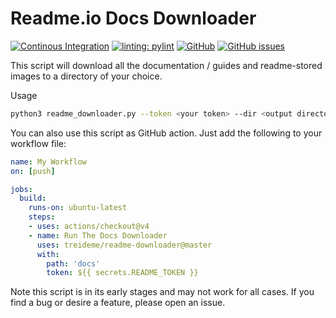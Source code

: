 # Readme.io Docs Downloader

[![Continous Integration](https://github.com/treideme/readme-downloader/actions/workflows/ci.yml/badge.svg)](https://github.com/treideme/readme-downloader/actions/workflows/ci.yml)
[![linting: pylint](https://img.shields.io/badge/linting-pylint-yellowgreen)](https://github.com/pylint-dev/pylint)
[![GitHub](https://img.shields.io/github/license/treideme/readme-downloader)](LICENSE.md)
[![GitHub issues](https://img.shields.io/github/issues/treideme/readme-downloader)](https://github.com/treideme/readme-downloader/issues)

This script will download all the documentation / guides and readme-stored images to
a directory of your choice.

Usage
```bash
python3 readme_downloader.py --token <your token> --dir <output directory>
```

You can also use this script as GitHub action. Just add the following to your workflow file:
```yaml
name: My Workflow
on: [push]

jobs:
  build:
    runs-on: ubuntu-latest
    steps:
    - uses: actions/checkout@v4
    - name: Run The Docs Downloader
      uses: treideme/readme-downloader@master
      with:
        path: 'docs'
        token: ${{ secrets.README_TOKEN }}
```

Note this script is in its early stages and may not work for all cases. If you find a bug or desire a feature, 
please open an issue.


